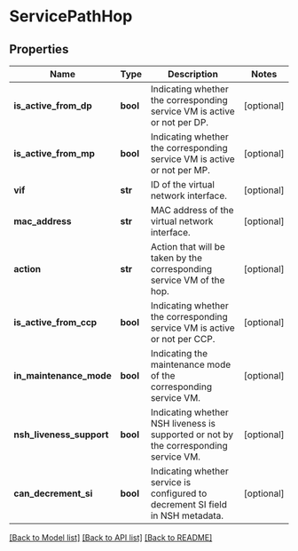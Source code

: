 # ServicePathHop

## Properties
Name | Type | Description | Notes
------------ | ------------- | ------------- | -------------
**is_active_from_dp** | **bool** | Indicating whether the corresponding service VM is active or not per DP. | [optional] 
**is_active_from_mp** | **bool** | Indicating whether the corresponding service VM is active or not per MP. | [optional] 
**vif** | **str** | ID of the virtual network interface. | [optional] 
**mac_address** | **str** | MAC address of the virtual network interface. | [optional] 
**action** | **str** | Action that will be taken by the corresponding service VM of the hop. | [optional] 
**is_active_from_ccp** | **bool** | Indicating whether the corresponding service VM is active or not per CCP. | [optional] 
**in_maintenance_mode** | **bool** | Indicating the maintenance mode of the corresponding service VM. | [optional] 
**nsh_liveness_support** | **bool** | Indicating whether NSH liveness is supported or not by the corresponding service VM. | [optional] 
**can_decrement_si** | **bool** | Indicating whether service is configured to decrement SI field in NSH metadata. | [optional] 

[[Back to Model list]](../README.md#documentation-for-models) [[Back to API list]](../README.md#documentation-for-api-endpoints) [[Back to README]](../README.md)


